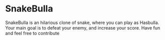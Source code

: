 # SnakeBulla
SnakeBulla is an hilarious clone of snake, where you can play as Hasbulla. Your main goal is to defeat your enemy, and increase your score. 
Have fun and feel free to contribute
